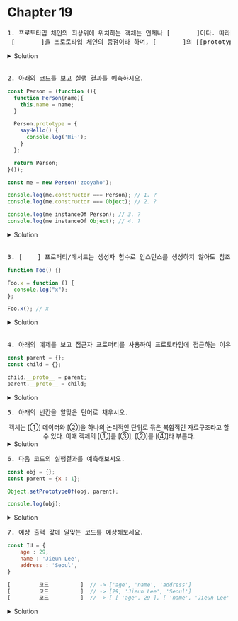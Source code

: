 # Chapter 19

<pre>1. 프로토타입 체인의 최상위에 위치하는 객체는 언제나 [       ]이다. 따라서  모든 객체는 [       ]을 상속받는다.<br> [       ]을 프로토타입 체인의 종점이라 하며, [       ]의 [[prototype]] 내부 슬롯의 값은 null이다.</pre>

<details>
  <summary>Solution</summary>
  <strong>Object.prototype</strong>
  <pre>프로토타입 체인의 종점인 Object.prototype에서도 프로퍼티를 검색할 수 없는 경우 undefined를 반환한다. 이때 에러가 발생하지 않는 것에 주의하자!</pre>
</details>

<br>

<pre>2. 아래의 코드를 보고 실행 결과를 예측하시오.</pre>

```js
const Person = (function (){
  function Person(name){
    this.name = name;
  }

  Person.prototype = {
    sayHello() {
      console.log('Hi~');
    }
  };

  return Person;
}());

const me = new Person('zooyaho');

console.log(me.constructor === Person); // 1. ?
console.log(me.constructor === Object); // 2. ?

console.log(me instanceOf Person); // 3. ?
console.log(me instanceOf Object); // 4. ?
```

<details>
  <summary>Solution</summary>
  <strong>1. false<br>2. true<br>3. true<br>4. true</strong>
  <pre>프로토타입으로 교체한 객체 리터럴에는 constructor프로퍼티가 없기때문에 1번에 답은 false이다.<br>모든 객체는 Object.prototype을 상속받기 때문에 2번에 답은 true이다.<br>instanceOf연산자는 프로토타입의 constructor 프로퍼티가 가리키는 생성자 함수를 찾는것이 아닌<br>생성자 함수의 prototype에 바인딩된 객체가 프로토타입 체인 상에 존재하는지 확인하기 때문에<br>3,4번의 답은 true이다.</pre>
</details>

<br>

<pre>3. [    ] 프로퍼티/메서드는 생성자 함수로 인스턴스를 생성하지 않아도 참조/호출할 수 있는 프로퍼티/메서드를 말한다.</pre>

```js
function Foo() {}

Foo.x = function () {
  console.log("x");
};

Foo.x(); // x
```

<details>
  <summary>Solution</summary>
  <strong>정적(static)</strong>
  <pre>인스턴스/프로토타입 내에서 this를 사용하지 않는 메서드는 정적 메서드로 변경할 수 있다.</pre>
</details>

<br>

<pre>4. 아래의 예제를 보고 접근자 프로퍼티를 사용하여 프로토타입에 접근하는 이유를 서술하시오.</pre>

```js
const parent = {};
const child = {};

child.__proto__ = parent;
parent.__proto__ = child;
```

<details>
  <summary>Solution</summary>

  <pre>프로토타입에 접근하기 위해 접근자 프로퍼티를 사용하는 이유는 상호 참조에 의해 프로토타입 체인이 생성되는 것을 방지하기 위해서이다.이러한 코드가 에러 없이 정상적으로 처리되면 서로가 자신의 프로토타입이 되는 비정상 적인 프로토타입 체인이 만들어지기 때문에 proto 접근자 프로퍼티는 에러를 발생시킨다.</pre>
</details>

<pre>5. 아래의 빈칸을 알맞은 단어로 채우시오.</pre>
<div align="center">
객체는 [①] 데이터와 [②]을 하나의 논리적인 단위로 묶은 복합적인 자료구조라고 할 수 있다.
이때 객체의 [①]를 [③], [②]를 [④]라 부른다.
</div>

<details>
<summary>Solution</summary>
<strong>①: 상태<br>②: 동작<br>③: 프로퍼티<br>④: 메서드</strong>
</details>

<pre>6. 다음 코드의 실행결과를 예측해보시오.</pre>
```js
const obj = {};
const parent = {x : 1};

Object.setPrototypeOf(obj, parent);

console.log(obj);
```

<details>
<summary>Solution</summary>
<strong>{}</strong>
<pre>obj의 프로토타입에 x: 1이 추가 되는 것이지 obj 자체가 변하는 것은 아니다.
위의 코드에서 Object.getPrototypeOf(obj)를 실행해보자.</pre>
</details>


<pre>7. 예상 출력 값에 알맞는 코드를 예상해보세요.</pre>
```js
const IU = {
    age : 29,
    name : 'Jieun Lee',
    address : 'Seoul',
}

[         코드          ]  // -> ['age', 'name', 'address']
[         코드          ]  // -> [29, 'Jieun Lee', 'Seoul']
[         코드          ]  // -> [ [ 'age', 29 ], [ 'name', 'Jieun Lee' ], [ 'address', 'Seoul' ] ]
```

<details>
<summary>Solution</summary>
<strong>1. Object.keys(IU) <br/>
        2. Object.values(IU) <br/>
        3. Object.entries(IU) <br/>
</strong>
<pre>for in 문으로도 key값과 value값들을 출력할 수 있지만 상속받은 프로퍼티도 열거를 하기 때문에 ES8부터 도입된<br>
Object.keys,values,entries 메소드의 사용을 권장한다. 위 메소드는 프로퍼티 값을 배열로 반환해준다.</pre>
</details>
